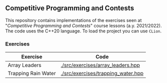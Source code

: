 ## Competitive Programming and Contests

This repository contains implementations of the exercises seen at "*Competitive Programming and Contests*" course lessons (a.y. 2021/2022).
The code uses the C++20 language. To load the project you can use `CLion`.

### Exercises

| Exercise            | Code                                                                      |
|---------------------|---------------------------------------------------------------------------|
| Array Leaders       | [./src/exercises/array_leaders.hpp](./src/exercises/array_leaders.hpp)    | 
| Trapping Rain Water | [./src/exercises/trapping_water.hpp](./src/exercises/trapping_water.hpp)  | 
